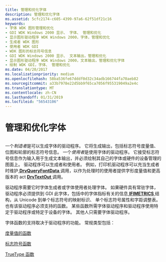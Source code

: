 ```yaml
---
title: 管理和优化字体
description: 管理和优化字体
ms.assetid: 5cfc2174-c605-4399-97a6-62f51df21c16
keywords:
- 字体 WDK 图形管理和优化
- GDI WDK Windows 2000 显示、 字体、 管理和优化
- 显示图形驱动程序 WDK Windows 2000，字体，管理和优化
- 生成者 WDK 图形
- 使用者 WDK GDI
- WDK 图形的标志符号信息
- GDI WDK Windows 2000 显示、 文本输出，管理和优化
- 显示图形驱动程序 WDK Windows 2000，文本输出，管理和优化字体
- 绘制 WDK GDI，字体、 管理和优化
ms.date: 04/20/2017
ms.localizationpriority: medium
ms.openlocfilehash: 58ba536fe67dddf0d32c34adb166744fa70aeb82
ms.sourcegitcommit: a33b7978e22d5bb9f65ca7056f955319049a2e4c
ms.translationtype: MT
ms.contentlocale: zh-CN
ms.lasthandoff: 01/31/2019
ms.locfileid: "56543106"
---
```

# <a name="managing-and-optimizing-fonts"></a>管理和优化字体


## <span id="ddk_managing_and_optimizing_fonts_gg"></span><span id="DDK_MANAGING_AND_OPTIMIZING_FONTS_GG"></span>


一个*制造者*是可以生成字体的驱动程序。 它将生成输出，包括标志符号度量值、 位图和轮廓的标志符号信息。 一个*使用者*是使用字体的驱动程序。 它接受标志符号信息作为输入用于生成文本输出，并必须绘制其自己的字体或硬件的设备管理的图面上。 驱动程序可以生成者和使用者。 例如，打印机驱动程序可以充当生成者时维护[ **DrvQueryFontData** ](https://msdn.microsoft.com/library/windows/hardware/ff556264)调用，以作为处理时的使用者提供字形度量值和更高版本的 act [ **DrvTextOut** ](https://msdn.microsoft.com/library/windows/hardware/ff557277)调用。

驱动程序需要它时字体生成者或字体使用者处理字体。 如果硬件具有常驻字体，驱动程序必须提供到 GDI 此字体，包括中的字体指标有关的信息[ **IFIMETRICS** ](https://msdn.microsoft.com/library/windows/hardware/ff567418)结构，从 Unicode 到单个标志符号的映射标识、 单个标志符号属性和字距调整表。 也有该驱动程序必须支持的函数。 某些函数所需字体驱动程序和驱动程序使用特定于驱动程序或特定于设备的字体。 其他人只需要字体驱动程序。

字体函数的支持取决于驱动程序的功能。 常规类型包括：

[度量值的函数](font-metric-functions.md)

[标志符号函数](font-driver-functions.md)

[TrueType 函数](truetype-font-driver-functions.md)

 

 





